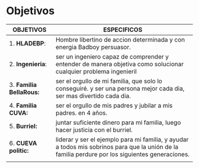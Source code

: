 # Objetivos

| **OBJETIVOS**             | ESPECIFICOS                                                                                                                                      |
| ------------------------- | ------------------------------------------------------------------------------------------------------------------------------------------------ |
| 1. **HLADEBP**:           | Hombre libertino de accion determinada y con energia Badboy persuasor.                                                                           |
| 2. **Ingenieria**:        | ser un ingeniero capaz de comprender y entender de manera objetiva como solucionar cualquier problema ingenieril                                 |
| 3. **Familia BellaRous:** | ser el orgullo de mi familia, que solo lo conseguiré. y ser una persona mejor cada dia, ser mas divertido cada dia.                              |
| 4. **Familia CUVA:**      | ser el orgullo de mis padres y jubilar a mis padres. en 4 años.                                                                                  |
| 5. **Burriel:**           | juntar suficiente dinero para mi familia, luego hacer justicia con el burriel.                                                                   |
| 6. **CUEVA politic:**     | liderar y ser el ejemplo para mi familia, y ayudar a todos mis sobrinos para que la unión de la familia perdure por los siguientes generaciones. |
|                           |                                                                                                                                                  |
